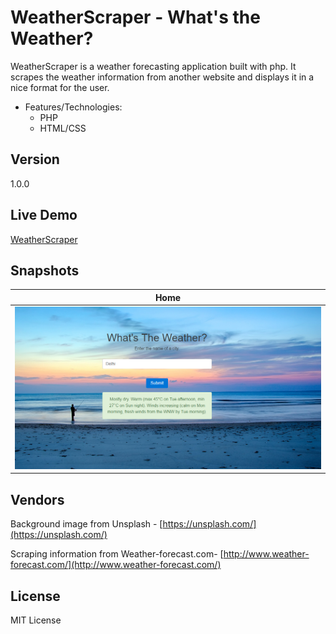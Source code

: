 # WeatherScraper - What's the Weather?

WeatherScraper is a weather forecasting application built with php. It scrapes the weather information from another website and displays it in a nice format for the user.

* Features/Technologies: 
  * PHP
  * HTML/CSS

## Version
1.0.0

## Live Demo
 [WeatherScraper](http://jyotsna-singh-com.stackstaging.com/projects/php/WeatherScraper/)

## Snapshots

 **Home** | 
--- |
 ![alt text](https://github.com/Jyotsna-Singh/PHP-WeatherScraper/blob/master/images/home.PNG)   | 

## Vendors
Background image from Unsplash - [https://unsplash.com/](https://unsplash.com/)

Scraping information from Weather-forecast.com- [http://www.weather-forecast.com/](http://www.weather-forecast.com/)

## License
MIT License
